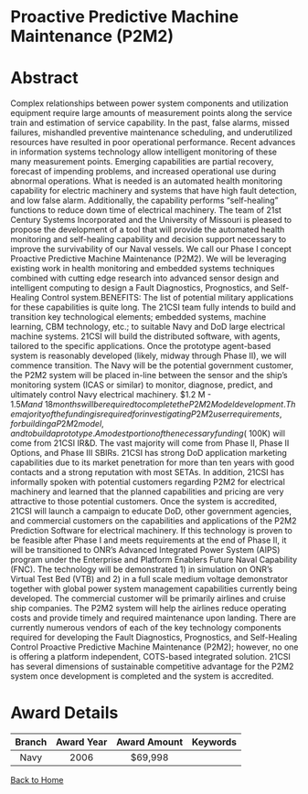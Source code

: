 
Proactive Predictive Machine Maintenance (P2M2)
===============================================

# Abstract


Complex relationships between power system components and utilization equipment require large amounts of measurement points along the service train and estimation of service capability. In the past, false alarms, missed failures, mishandled preventive maintenance scheduling, and underutilized resources have resulted in poor operational performance. Recent advances in information systems technology allow intelligent monitoring of these many measurement points. Emerging capabilities are partial recovery, forecast of impending problems, and increased operational use during abnormal operations. What is needed is an automated health monitoring capability for electric machinery and systems that have high fault detection, and low false alarm. Additionally, the capability performs “self-healing” functions to reduce down time of electrical machinery. The team of 21st Century Systems Incorporated and the University of Missouri is pleased to propose the development of a tool that will provide the automated health monitoring and self-healing capability and decision support necessary to improve the survivability of our Naval vessels.  We call our Phase I concept Proactive Predictive Machine Maintenance (P2M2). We will be leveraging existing work in health monitoring and embedded systems techniques combined with cutting edge research into advanced sensor design and intelligent computing to design a Fault Diagnostics, Prognostics, and Self-Healing Control system.BENEFITS: The list of potential military applications for these capabilities is quite long. The 21CSI team fully intends to build and transition key technological elements; embedded systems, machine learning, CBM technology, etc.; to suitable Navy and DoD large electrical machine systems. 21CSI will build the distributed software, with agents, tailored to the specific applications. Once the prototype agent-based system is reasonably developed (likely, midway through Phase II), we will commence transition. The Navy will be the potential government customer, the P2M2 system will be placed in-line between the sensor and the ship’s monitoring system (ICAS or similar) to monitor, diagnose, predict, and ultimately control Navy electrical machinery. $1.2 M - $1.5M and ~18 months will be required to complete the P2M2 Model development.  The majority of the funding is required for investigating P2M2 user requirements, for building a P2M2 model, and to build a prototype. A modest portion of the necessary funding (~$100K) will come from 21CSI IR&D.  The vast majority will come from Phase II, Phase II Options, and Phase III SBIRs. 21CSI has strong DoD application marketing capabilities due to its market penetration for more than ten years with good contacts and a strong reputation with most SETAs.  In addition, 21CSI has informally spoken with potential customers regarding P2M2 for electrical machinery and learned that the planned capabilities and pricing are very attractive to those potential customers.  Once the system is accredited, 21CSI will launch a campaign to educate DoD, other government agencies, and commercial customers on the capabilities and applications of the P2M2 Prediction Software for electrical machinery. If this technology is proven to be feasible after Phase I and meets requirements at the end of Phase II, it will be transitioned to ONR’s Advanced Integrated Power System (AIPS) program under the Enterprise and Platform Enablers Future Naval Capability (FNC). The technology will be demonstrated 1) in simulation on ONR’s Virtual Test Bed (VTB) and 2) in a full scale medium voltage demonstrator together with global power system management capabilities currently being developed. The commercial customer will be primarily airlines and cruise ship companies. The P2M2 system will help the airlines reduce operating costs and provide timely and required maintenance upon landing. There are currently numerous vendors of each of the key technology components required for developing the Fault Diagnostics, Prognostics, and Self-Healing Control Proactive Predictive Machine Maintenance (P2M2); however, no one is offering a platform independent, COTS-based integrated solution.  21CSI has several dimensions of sustainable competitive advantage for the P2M2 system once development is completed and the system is accredited.  

# Award Details

|Branch|Award Year|Award Amount|Keywords|
| :---: | :---: | :---: | :---: |
|Navy|2006|$69,998||
  
  


[Back to Home](https://github.com/chrischow/dod_sbir_awards/DJ/#1877)